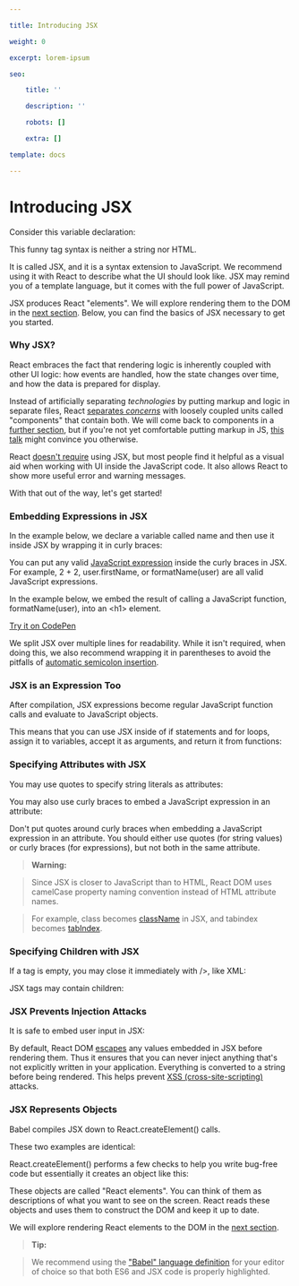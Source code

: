 ```yaml
---

title: Introducing JSX

weight: 0

excerpt: lorem-ipsum

seo:

    title: ''

    description: ''

    robots: []

    extra: []

template: docs

---
```




# Introducing JSX&#xA;&#xA;



Consider this variable declaration:



This funny tag syntax is neither a string nor HTML.



It is called JSX, and it is a syntax extension to JavaScript. We recommend using it with React to describe what the UI should look like. JSX may remind you of a template language, but it comes with the full power of JavaScript.



JSX produces React "elements". We will explore rendering them to the DOM in the [next section](https://reactjs.org/docs/rendering-elements.html). Below, you can find the basics of JSX necessary to get you started.



### Why JSX?



React embraces the fact that rendering logic is inherently coupled with other UI logic: how events are handled, how the state changes over time, and how the data is prepared for display.



Instead of artificially separating *technologies* by putting markup and logic in separate files, React [separates *concerns*](https://en.wikipedia.org/wiki/Separation_of_concerns) with loosely coupled units called "components" that contain both. We will come back to components in a [further section](https://reactjs.org/docs/components-and-props.html), but if you're not yet comfortable putting markup in JS, [this talk](https://www.youtube.com/watch?v=x7cQ3mrcKaY) might convince you otherwise.



React [doesn't require](https://reactjs.org/docs/react-without-jsx.html) using JSX, but most people find it helpful as a visual aid when working with UI inside the JavaScript code. It also allows React to show more useful error and warning messages.



With that out of the way, let's get started!



### Embedding Expressions in JSX



In the example below, we declare a variable called name and then use it inside JSX by wrapping it in curly braces:



You can put any valid [JavaScript expression](https://developer.mozilla.org/en-US/docs/Web/JavaScript/Guide/Expressions_and_Operators#Expressions) inside the curly braces in JSX. For example, 2 + 2, user.firstName, or formatName(user) are all valid JavaScript expressions.



In the example below, we embed the result of calling a JavaScript function, formatName(user), into an \<h1> element.



[Try it on CodePen](https://reactjs.org/redirect-to-codepen/introducing-jsx)



We split JSX over multiple lines for readability. While it isn't required, when doing this, we also recommend wrapping it in parentheses to avoid the pitfalls of [automatic semicolon insertion](https://stackoverflow.com/q/2846283).



### JSX is an Expression Too



After compilation, JSX expressions become regular JavaScript function calls and evaluate to JavaScript objects.



This means that you can use JSX inside of if statements and for loops, assign it to variables, accept it as arguments, and return it from functions:



### Specifying Attributes with JSX



You may use quotes to specify string literals as attributes:



You may also use curly braces to embed a JavaScript expression in an attribute:



Don't put quotes around curly braces when embedding a JavaScript expression in an attribute. You should either use quotes (for string values) or curly braces (for expressions), but not both in the same attribute.



> **Warning:**

>

> Since JSX is closer to JavaScript than to HTML, React DOM uses camelCase property naming convention instead of HTML attribute names.

>

> For example, class becomes [className](https://developer.mozilla.org/en-US/docs/Web/API/Element/className) in JSX, and tabindex becomes [tabIndex](https://developer.mozilla.org/en-US/docs/Web/API/HTMLElement/tabIndex).



### Specifying Children with JSX



If a tag is empty, you may close it immediately with />, like XML:



JSX tags may contain children:



### JSX Prevents Injection Attacks



It is safe to embed user input in JSX:



By default, React DOM [escapes](https://stackoverflow.com/questions/7381974/which-characters-need-to-be-escaped-on-html) any values embedded in JSX before rendering them. Thus it ensures that you can never inject anything that's not explicitly written in your application. Everything is converted to a string before being rendered. This helps prevent [XSS (cross-site-scripting)](https://en.wikipedia.org/wiki/Cross-site_scripting) attacks.



### JSX Represents Objects



Babel compiles JSX down to React.createElement() calls.



These two examples are identical:



React.createElement() performs a few checks to help you write bug-free code but essentially it creates an object like this:



These objects are called "React elements". You can think of them as descriptions of what you want to see on the screen. React reads these objects and uses them to construct the DOM and keep it up to date.



We will explore rendering React elements to the DOM in the [next section](https://reactjs.org/docs/rendering-elements.html).



> **Tip:**

>

> We recommend using the ["Babel" language definition](https://babeljs.io/docs/en/next/editors) for your editor of choice so that both ES6 and JSX code is properly highlighted.

